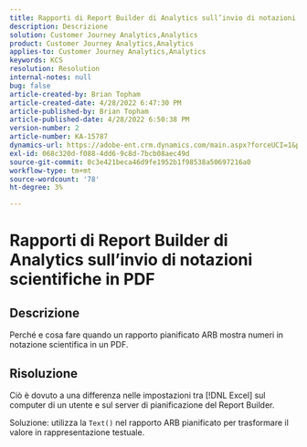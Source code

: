 ```yaml
---
title: Rapporti di Report Builder di Analytics sull’invio di notazioni scientifiche in PDF
description: Descrizione
solution: Customer Journey Analytics,Analytics
product: Customer Journey Analytics,Analytics
applies-to: Customer Journey Analytics,Analytics
keywords: KCS
resolution: Resolution
internal-notes: null
bug: false
article-created-by: Brian Topham
article-created-date: 4/28/2022 6:47:30 PM
article-published-by: Brian Topham
article-published-date: 4/28/2022 6:50:38 PM
version-number: 2
article-number: KA-15787
dynamics-url: https://adobe-ent.crm.dynamics.com/main.aspx?forceUCI=1&pagetype=entityrecord&etn=knowledgearticle&id=e0a453a2-23c7-ec11-a7b6-0022480a1b03
exl-id: 068c320d-f088-4dd6-9c8d-7bcb08aec49d
source-git-commit: 0c3e421beca46d9fe1952b1f98538a50697216a0
workflow-type: tm+mt
source-wordcount: '78'
ht-degree: 3%

---
```


# Rapporti di Report Builder di Analytics sull’invio di notazioni scientifiche in PDF

## Descrizione


Perché e cosa fare quando un rapporto pianificato ARB mostra numeri in notazione scientifica in un PDF.


## Risoluzione


Ciò è dovuto a una differenza nelle impostazioni tra [!DNL Excel] sul computer di un utente e sul server di pianificazione del Report Builder.

Soluzione: utilizza la `Text()` nel rapporto ARB pianificato per trasformare il valore in rappresentazione testuale.
